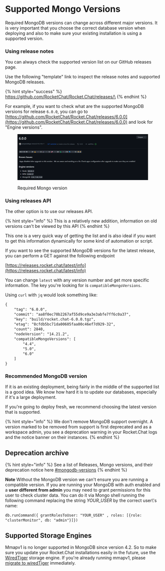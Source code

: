# Supported Mongo Versions

Required MongoDB versions can change across different major versions. It is very important that you choose the correct database version when deploying and also to make sure your existing installation is using a supported version.

### Using release notes

You can always check the supported version list on our GitHub releases page.

Use the following "template" link to inspect the release notes and supported MongoDB releases.

{% hint style="success" %}
https://github.com/RocketChat/Rocket.Chat/releases/\<VERSION>
{% endhint %}

For example, if you want to check what are the supported MongoDB versions for release `6.0.0`, you can go to [https://github.com/RocketChat/Rocket.Chat/releases/6.0.0](https://github.com/RocketChat/Rocket.Chat/releases/6.0.0) and look for "Engine versions".

<figure><img src="../../../.gitbook/assets/image.png" alt=""><figcaption><p>Required Mongo version</p></figcaption></figure>

### Using releases API

The other option is to use our releases API.

{% hint style="info" %}
This is a relatively new addition, information on old versions can't be viewed by this API
{% endhint %}

This one is a very quick way of getting the list and is also ideal if you want to get this information dynamically for some kind of automation or script.

If you want to see the supported MongoDB versions for the latest release, you can perform a GET against the following endpoint

[https://releases.rocket.chat/latest/info](https://releases.rocket.chat/latest/info)

You can change `latest` with any version number and get more specific information. The key you're looking for is `compatibleMongoVersions`.

Using `curl` with `jq` would look something like:

```
{
    "tag": "6.0.0",
    "commit": "aa8f0ec70b2267af55d9ce9a3e3abfe7ff6c0a37",
    "key": "build/rocket.chat-6.0.0.tgz",
    "etag": "8cfdb5bc71da00605faa00c46ef7d929-32",
    "count": 2840,
    "nodeVersion": "14.21.2",
    "compatibleMongoVersions": [
        "4.4",
        "5.0",
        "6.0"
    ]
}
```

### Recommended MongoDB version

If it is an existing deployment, being fairly in the middle of the supported list is a good idea. We know how hard it is to update our databases, especially if it's a large deployment.

If you're going to deploy fresh, we recommend choosing the latest version that is supported.&#x20;

{% hint style="info" %}
We don't remove MongoDB support overnight. A version marked to be removed from support is first deprecated and as a workspace admin, you see a deprecation warning in your Rocket.Chat logs and the notice banner on their instances.
{% endhint %}

## Deprecation archive



{% hint style="info" %}
See a list of Releases, Mongo versions, and their deprecation notice here [#mongodb-versions](../../../resources/get-support/enterprise-support-and-version-durability/#mongodb-versions "mention")
{% endhint %}

**Note** Without the MongoDB version we can't ensure you are running a compatible version. If you are running your MongoDB with auth enabled and a **user different from admin** you may need to grant permissions for this user to check cluster data. You can do it via Mongo shell running the following command replacing the string _YOUR\_USER_ by the correct user\\'s name:

```
db.runCommand({ grantRolesToUser: "YOUR_USER" , roles: [{role: "clusterMonitor", db: "admin"}]})
```

## Supported Storage Engines

Mmapv1 is no longer supported in MongoDB since version 4.2. So to make sure you update your Rocket.Chat installations easily in the future, use the [WiredTiger](https://docs.mongodb.com/manual/core/wiredtiger/) storage engine. If you're already running mmapv1, please [migrate to wiredTiger](mongodb-mmap-to-wiredtiger-migration.md) immediately.
